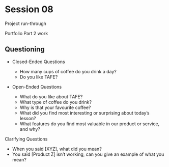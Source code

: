 # Session 08

Project run-through

Portfolio Part 2 work

## Questioning

- Closed-Ended Questions
	- How many cups of coffee do you drink a day?
	- Do you like TAFE?

- Open-Ended Questions
	- What do you like about TAFE?
	- What type of coffee do you drink?
	- Why is that your favourite coffee?
	- What did you find most interesting or surprising about today’s lesson?
	- What features do you find most valuable in our product or service, and why?

Clarifying Questions
- When you said [XYZ], what did you mean?
- You said [Product Z] isn’t working, can you give an example of what you mean?

